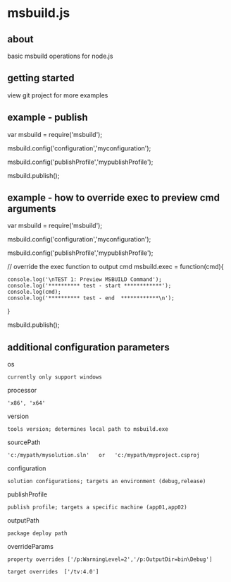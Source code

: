 msbuild.js
=======

about
--------
basic msbuild operations for node.js



getting started
----------
view git project for more examples





example - publish
---
var msbuild = require('msbuild');

msbuild.config('configuration','myconfiguration');

msbuild.config('publishProfile','mypublishProfile');

msbuild.publish();




example - how to override exec to preview cmd arguments
---
var msbuild = require('msbuild');

msbuild.config('configuration','myconfiguration');

msbuild.config('publishProfile','mypublishProfile');

// override the exec function to output cmd 
msbuild.exec  = function(cmd){
	
	console.log('\nTEST 1: Preview MSBUILD Command');
	console.log('********** test - start ************');
	console.log(cmd);
	console.log('********** test - end  ************\n');
}

msbuild.publish();




additional configuration parameters
---
os

	currently only support windows
	
processor

	'x86', 'x64'
	
version

	tools version; determines local path to msbuild.exe
	
sourcePath

	'c:/mypath/mysolution.sln'   or   'c:/mypath/myproject.csproj
	
configuration

	solution configurations; targets an environment (debug,release)  
	
publishProfile

	publish profile; targets a specific machine (app01,app02)
	
outputPath

	package deploy path
	
overrideParams

	property overrides ['/p:WarningLevel=2','/p:OutputDir=bin\Debug']   
	
	target overrides  ['/tv:4.0']


	
